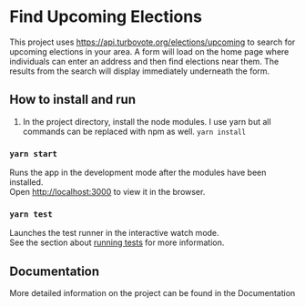 # Find Upcoming Elections

This project uses https://api.turbovote.org/elections/upcoming to search for upcoming elections in your area. A form will load on the home page where individuals can enter an address and then find elections near them. The results from the search will display immediately underneath the form.

## How to install and run

1. In the project directory, install the node modules. I use yarn but all commands can be replaced with npm as well.
   `yarn install`

### `yarn start`

Runs the app in the development mode after the modules have been installed.<br />
Open [http://localhost:3000](http://localhost:3000) to view it in the browser.

### `yarn test`

Launches the test runner in the interactive watch mode.<br />
See the section about [running tests](https://facebook.github.io/create-react-app/docs/running-tests) for more information.

## Documentation

More detailed information on the project can be found in the Documentation

